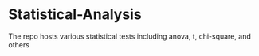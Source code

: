 # Statistical-Analysis
The repo hosts various statistical tests including anova, t, chi-square, and others
